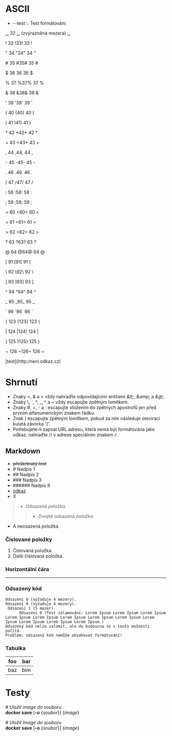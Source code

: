 # ASCII

* --test :: Test formátování.

␣ 32 ␣ (zvýrazněná mezera) ␣

! 33 !33! 33 !

" 34 "34" 34 "

\# 35 #35# 35 #

$ 36 $36$ 36 $

% 37 %37% 37 %

&amp; 38 &amp;38&amp; 38 &amp;

' 39 '39' 39 '

( 40 (40( 40 (

) 41 )41) 41 )

\* 42 \*42\* 42 \*

\+ 43 +43+ 43 +

, 44 ,44, 44 ,

\- 45 -45- 45 -

. 46 .46. 46 .

/ 47 /47/ 47 /

\: 58 :58: 58 :

; 59 ;59; 59 ;

&lt; 60 &lt;60&lt; 60 &lt;

= 61 =61= 61 =

&gt; 62 &gt;62&gt; 62 &gt;

? 63 ?63? 63 ?

@ 64 @64@ 64 @

[ 91 [91[ 91 [

\\ 92 \\92\\ 92 \\

] 93 ]93] 93 ]

\^ 94 \^94\^ 94 \^

\_ 95 \_95\_ 95 \_

\` 96 \`96\` 96 \`

{ 123 {123{ 123 {

\| 124 \|124\| 124 \|

} 125 }125} 125 }

~ 126 \~126~ 126 ~

\[test]\(http:⫽neni.odkaz.cz)

# Shrnutí
* Znaky &lt;, &amp; a &gt; vždy nahraďte odpovídajícími entitami *&amp;lt;*, *&amp;amp;* a *&amp;gt;*.
* Znaky \\, \`, \*, \_, \^ a \~ vždy escapujte zpětným lomítkem.
* Znaky #, +, - a : escapujte vložením do zpětných apostrofů jen před prvním alfanumerickým znakem řádku.
* Znak ] escapujte zpětným lomítkem, pokud za ním následuje otevírací kulatá závorka '('.
* Potřebujete-li zapsat URL adresu, která nemá být formátována jako odkaz, nahraďte // v adrese speciálním znakem ⫽.

## Markdown
* ~~přeškrtnutý text~~
* \# Nadpis 1
* \## Nadpis 2
* \### Nadpis 3
* \###### Nadpis 6
* [odkaz](http://www.adresa.cz)
* X
> * Odsazená *položka*.
>> * Dvojitě odsazená *položka*.
* A neosazená položka.

### Číslované položky
1. Číslovaná položka.
1. Další číslovaná položka.


### Horizontální čára
***

### Odsazený kód
    Odsazení 0 (vyžaduje 4 mezery).
    Odsazení 0 (vyžaduje 4 mezery).
     Odsazení 1 (5 mezer).
          Odsazení 6 (Test zalamování: Lorem Ipsum Lorem Ipsum Lorem Ipsum Lorem Ipsum Lorem Ipsum Lorem Ipsum Lorem Ipsum Lorem Ipsum Lorem Ipsum Lorem Ipsum Lorem Ipsum Lorem Ipsum.)
    Odsazený kód nelze zalomit, ale do budoucna se s touto možností počítá.
    Problém: odsazený kód nemůže obsahovat formátování!

### Tabulka

| foo | bar |
| --- | --- |
| baz | bim |

# Testy

*# Uložit image do souboru*<br>
**docker save** [**-o** {*soubor*}] {*image*}

*# Uložit image do souboru*<br>
**docker save** [**-o** {*soubor*}] {*image*}
